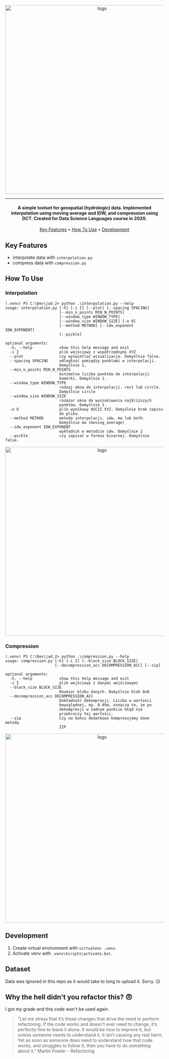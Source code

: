 <p align="center">
    <img src="https://i.imgur.com/urV3GwE.png" width="600px" alt="logo"/>
</p>

***


<h4 align="center">A simple toolset for geospatial (hydrologic) data. Implemented interpolation using moving average and IDW, and compression using DCT. Created for Data Science Languages course in 2020.</h4>

<p align="center">
  <a href="#key-features">Key Features</a> •
  <a href="#how-to-use">How To Use</a> •
  <a href="#development">Development</a>
</p>

## Key Features

* interpolate data with `interpolation.py`
* compress data with `compression.py`

## How To Use

### Interpolation

```
(.venv) PS C:\Dev\jad_2> python .\interpolation.py --help
usage: interpolation.py [-h] [-i I] [--plot] [--spacing SPACING]
                        [--min_n_points MIN_N_POINTS]
                        [--window_type WINDOW_TYPE]
                        [--window_size WINDOW_SIZE] [-o O]
                        [--method METHOD] [--idw_exponent IDW_EXPONENT]
                        [--pickle]

optional arguments:
  -h, --help            show this help message and exit
  -i I                  plik wejściowy z współrzędnymi XYZ
  --plot                czy wyświetlać wizualizacje. Domyślnie false.
  --spacing SPACING     odległość pomiędzy punktami w interpolacji.
                        Domyślnie 1.
  --min_n_points MIN_N_POINTS
                        minimalna liczba punktów do interpolacji
                        komórki. Domyślnie 1.
  --window_type WINDOW_TYPE
                        rodzaj okna do interpolacji. rect lub circle.
                        Domyślnie circle
  --window_size WINDOW_SIZE
                        rozmiar okna do wyszukiwania najbliższych
                        punktów. Domyślnie 1.
  -o O                  plik wynikowy ASCII XYZ. Domyślnie brak zapisu
                        do pliku.
  --method METHOD       metoda interpolacji. idw, ma lub both.
                        Domyślnie ma (moving_average)
  --idw_exponent IDW_EXPONENT
                        wykładnik w metodzie idw. Domyślnie 2
  --pickle              czy zapisać w formie binarnej. Domyślnie false.
```

<p align="center">
    <img src="https://i.imgur.com/6kPuDXM.png" width="600px" alt="logo"/>
</p>

### Compression

```
(.venv) PS C:\Dev\jad_2> python .\compression.py --help
usage: compression.py [-h] [-i I] [--block_size BLOCK_SIZE]
                      [--decompression_acc DECOMPRESSION_ACC] [--zip]

optional arguments:
  -h, --help            show this help message and exit
  -i I                  plik wejściowy z danymi wejściowymi
  --block_size BLOCK_SIZE
                        Rozmiar bloku danych. Domyślnie blok 8x8
  --decompression_acc DECOMPRESSION_ACC
                        Dokładność dekompresji. Liczba w wartości
                        bewzględnej, np. 0.05m, oznacza to, że po
                        dekompresji w żadnym punkcie błąd nie
                        przekroczy tej wartości.
  --zip                 Czy na końcu dodatkowo kompresujemy dane metodą
                        ZIP
```

<p align="center">
    <img src="https://i.imgur.com/zLgHvcI.png" width="600px" alt="logo"/>
</p>

## Development

1. Create virtual environment with `virtualenv .venv`.
2. Activate venv with `.venv\Scripts\activate.bat`.

## Dataset

Data was ignored in this repo as it would take to long to upload it. Sorry. 😥

## Why the hell didn't you refactor this? :angry:

I got my grade and this code won't be used again.

> "Let me stress that it’s these changes that drive the need to perform refactoring. If the code works and doesn’t ever need to change, it’s perfectly fine to leave it alone. It would be nice to improve it, but unless someone needs to understand it, it isn’t causing any real harm. Yet as soon as someone does need to understand how that code works, and struggles to follow it, then you have to do something about it." Martin Fowler - Refactoring
